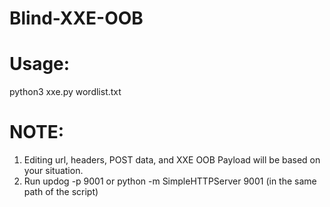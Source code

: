 # Blind-XXE-OOB
# Usage:
python3 xxe.py wordlist.txt
# NOTE:
1. Editing url, headers, POST data, and XXE OOB Payload will be based on your situation.
2. Run updog -p 9001 or python -m SimpleHTTPServer 9001 (in the same path of the script)
